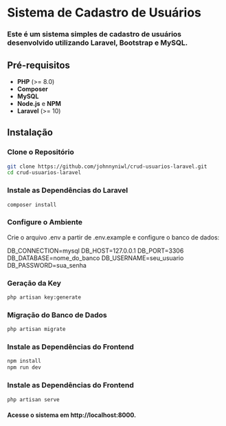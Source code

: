 # Sistema de Cadastro de Usuários

### Este é um sistema simples de cadastro de usuários desenvolvido utilizando Laravel, Bootstrap e MySQL.

## Pré-requisitos

- **PHP** (>= 8.0)
- **Composer**
- **MySQL**
- **Node.js** e **NPM**
- **Laravel** (>= 10)

## Instalação

### Clone o Repositório
```bash
git clone https://github.com/johnnyniwl/crud-usuarios-laravel.git
cd crud-usuarios-laravel
```

### Instale as Dependências do Laravel
```bash
composer install
```

### Configure o Ambiente

Crie o arquivo .env a partir de .env.example e configure o banco de dados:

DB_CONNECTION=mysql
DB_HOST=127.0.0.1
DB_PORT=3306
DB_DATABASE=nome_do_banco
DB_USERNAME=seu_usuario
DB_PASSWORD=sua_senha


### Geração da Key
```bash
php artisan key:generate
```

### Migração do Banco de Dados
```bash
php artisan migrate
```

### Instale as Dependências do Frontend
```bash
npm install
npm run dev
```

### Instale as Dependências do Frontend
```bash
php artisan serve
```


#### Acesse o sistema em http://localhost:8000.